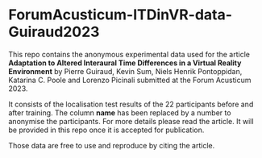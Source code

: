 # ForumAcusticum-ITDinVR-data-Guiraud2023

This repo contains the anonymous experimental data used for the article __Adaptation to Altered Interaural Time Differences in a Virtual Reality Environment__ by Pierre Guiraud, Kevin Sum, Niels Henrik Pontoppidan, Katarina C. Poole and Lorenzo Picinali submitted at the Forum Acusticum 2023.

It consists of the localisation test results of the 22 participants before and after training. The column __name__ has been replaced by a number to anonymise the participants. For more details please read the article. It will be provided in this repo once it is accepted for publication.

Those data are free to use and reproduce by citing the article. 